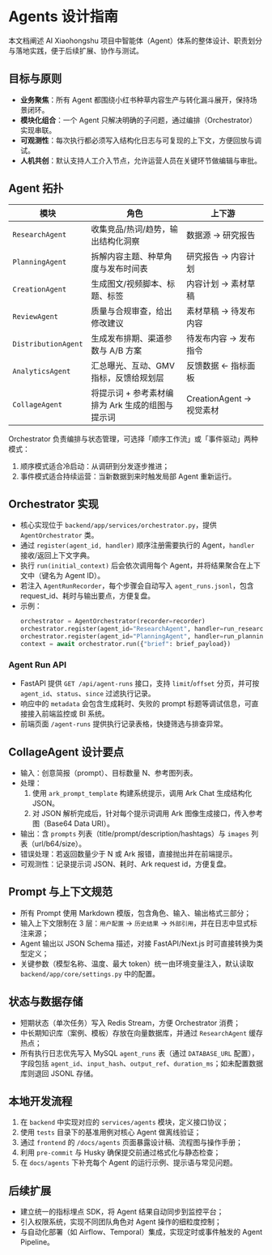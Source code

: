 # Agents 设计指南

本文档阐述 AI Xiaohongshu 项目中智能体（Agent）体系的整体设计、职责划分与落地实践，便于后续扩展、协作与测试。

## 目标与原则

- **业务聚焦**：所有 Agent 都围绕小红书种草内容生产与转化漏斗展开，保持场景闭环。
- **模块化组合**：一个 Agent 只解决明确的子问题，通过编排（Orchestrator）实现串联。
- **可观测性**：每次执行都必须写入结构化日志与可复现的上下文，方便回放与调试。
- **人机共创**：默认支持人工介入节点，允许运营人员在关键环节做编辑与审批。

## Agent 拓扑

| 模块 | 角色 | 上下游 |
| --- | --- | --- |
| `ResearchAgent` | 收集竞品/热词/趋势，输出结构化洞察 | 数据源 → 研究报告 |
| `PlanningAgent` | 拆解内容主题、种草角度与发布时间表 | 研究报告 → 内容计划 |
| `CreationAgent` | 生成图文/视频脚本、标题、标签 | 内容计划 → 素材草稿 |
| `ReviewAgent` | 质量与合规审查，给出修改建议 | 素材草稿 → 待发布内容 |
| `DistributionAgent` | 生成发布排期、渠道参数与 A/B 方案 | 待发布内容 → 发布指令 |
| `AnalyticsAgent` | 汇总曝光、互动、GMV 指标，反馈给规划层 | 反馈数据 ← 指标面板 |
| `CollageAgent` | 将提示词 + 参考素材编排为 Ark 生成的组图与提示词 | CreationAgent → 视觉素材 |

Orchestrator 负责编排与状态管理，可选择「顺序工作流」或「事件驱动」两种模式：

1. 顺序模式适合冷启动：从调研到分发逐步推进；
2. 事件模式适合持续运营：当新数据到来时触发局部 Agent 重新运行。

## Orchestrator 实现

- 核心实现位于 `backend/app/services/orchestrator.py`，提供 `AgentOrchestrator` 类。
- 通过 `register(agent_id, handler)` 顺序注册需要执行的 Agent，`handler` 接收/返回上下文字典。
- 执行 `run(initial_context)` 后会依次调用每个 Agent，并将结果聚合在上下文中（键名为 Agent ID）。
- 若注入 `AgentRunRecorder`，每个步骤会自动写入 `agent_runs.jsonl`，包含 request_id、耗时与输出要点，方便复盘。
- 示例：
  ```python
  orchestrator = AgentOrchestrator(recorder=recorder)
  orchestrator.register(agent_id="ResearchAgent", handler=run_research)
  orchestrator.register(agent_id="PlanningAgent", handler=run_planning)
  context = await orchestrator.run({"brief": brief_payload})
  ```

### Agent Run API

- FastAPI 提供 `GET /api/agent-runs` 接口，支持 `limit`/`offset` 分页，并可按 `agent_id`、`status`、`since` 过滤执行记录。
- 响应中的 `metadata` 会包含生成耗时、失败的 prompt 标题等调试信息，可直接接入前端监控或 BI 系统。
- 前端页面 `/agent-runs` 提供执行记录表格，快捷筛选与排查异常。

## CollageAgent 设计要点

- 输入：创意简报（prompt）、目标数量 N、参考图列表。
- 处理：
  1. 使用 `ark_prompt_template` 构建系统提示，调用 Ark Chat 生成结构化 JSON。
  2. 对 JSON 解析完成后，针对每个提示词调用 Ark 图像生成接口，传入参考图（Base64 Data URI）。
- 输出：含 `prompts` 列表（title/prompt/description/hashtags）与 `images` 列表（url/b64/size）。
- 错误处理：若返回数量少于 N 或 Ark 报错，直接抛出并在前端提示。
- 可观测性：记录提示词 JSON、耗时、Ark request id，方便复盘。

## Prompt 与上下文规范

- 所有 Prompt 使用 Markdown 模版，包含角色、输入、输出格式三部分；
- 输入上下文限制在 3 层：`用户配置` → `历史结果` → `外部引用`，并在日志中显式标注来源；
- Agent 输出以 JSON Schema 描述，对接 FastAPI/Next.js 时可直接转换为类型定义；
- 关键参数（模型名称、温度、最大 token）统一由环境变量注入，默认读取 `backend/app/core/settings.py` 中的配置。

## 状态与数据存储

- 短期状态（单次任务）写入 Redis Stream，方便 Orchestrator 消费；
- 中长期知识库（案例、模板）存放在向量数据库，并通过 `ResearchAgent` 缓存热点；
- 所有执行日志优先写入 MySQL `agent_runs` 表（通过 `DATABASE_URL` 配置），字段包括 `agent_id`、`input_hash`、`output_ref`、`duration_ms`；如未配置数据库则退回 JSONL 存储。

## 本地开发流程

1. 在 `backend` 中实现对应的 `services/agents` 模块，定义接口协议；
2. 使用 `tests` 目录下的基准用例对核心 Agent 做离线验证；
3. 通过 `frontend` 的 `/docs/agents` 页面暴露设计稿、流程图与操作手册；
4. 利用 `pre-commit` 与 Husky 确保提交前通过格式化与静态检查；
5. 在 `docs/agents` 下补充每个 Agent 的运行示例、提示语与常见问题。

## 后续扩展

- 建立统一的指标埋点 SDK，将 Agent 结果自动同步到监控平台；
- 引入权限系统，实现不同团队角色对 Agent 操作的细粒度控制；
- 与自动化部署（如 Airflow、Temporal）集成，实现定时或事件触发的 Agent Pipeline。
